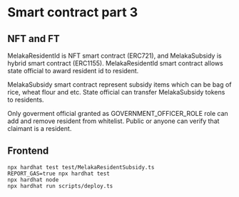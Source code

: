 # Smart contract part 3

## NFT and FT

MelakaResidentId is NFT smart contract (ERC721), and MelakaSubsidy is hybrid smart contract (ERC1155). MelakaResidentId smart contract allows state official to award resident id to resident.

MelakaSubsidy smart contract represent subsidy items which can be bag of rice, wheat flour and etc. State official can transfer MelakaSubsidy tokens to residents.

Only goverment official granted as GOVERNMENT_OFFICER_ROLE role can add and remove resident from whitelist. Public or anyone can verify that claimant is a resident.

## Frontend

```shell
npx hardhat test test/MelakaResidentSubsidy.ts
REPORT_GAS=true npx hardhat test
npx hardhat node
npx hardhat run scripts/deploy.ts
```
